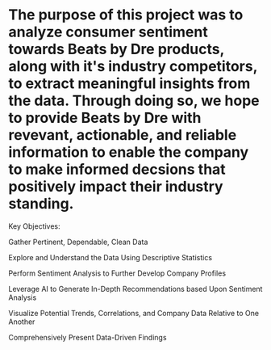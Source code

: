 # The purpose of this project was to analyze consumer sentiment towards Beats by Dre products, along with it's industry competitors, to extract meaningful insights from the data. Through doing so, we hope to provide Beats by Dre with revevant, actionable, and reliable information to enable the company to make informed decsions that positively impact their industry standing.

Key Objectives:

Gather Pertinent, Dependable, Clean Data

Explore and Understand the Data Using Descriptive Statistics

Perform Sentiment Analysis to Further Develop Company Profiles

Leverage AI to Generate In-Depth Recommendations based Upon Sentiment Analysis

Visualize Potential Trends, Correlations, and Company Data Relative to One Another

Comprehensively Present Data-Driven Findings
